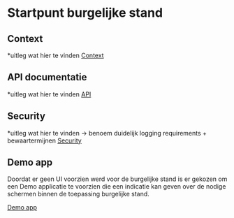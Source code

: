 # Startpunt burgelijke stand

## Context
*uitleg wat hier te vinden
[Context](userstories/README.md)

## API documentatie
*uitleg wat hier te vinden
[API](api/README.md)

## Security
*uitleg wat hier te vinden -> benoem duidelijk logging requirements + bewaartermijnen
[Security](security/README.md)

## Demo app
Doordat er geen UI voorzien werd voor de burgelijke stand is er gekozen om een Demo applicatie te voorzien die een indicatie kan geven over de 
nodige schermen binnen de toepassing burgelijke stand. 

[Demo app](demo-app/README.md)
